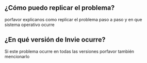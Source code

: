 ## ¿Cómo puedo replicar el problema?
porfavor explicanos como replicar el problema paso a paso y en que sistema operativo ocurre 
## ¿En qué versión de Invie ocurre?
Si este problema ocurre en todas las versiones porfavor también mencionarlo 
